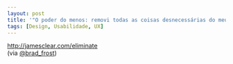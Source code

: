 ```yaml
---
layout: post
title: '"O poder do menos: removi todas as coisas desnecessárias do meu site e olhe o que aconteceu"'
tags: [Design, Usabilidade, UX]
---
```


<http://jamesclear.com/eliminate><br>
(via [@brad_frost](https://twitter.com/brad_frost/status/440533862230138880))
